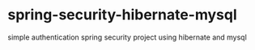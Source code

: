 # spring-security-hibernate-mysql

simple authentication spring security project using hibernate and mysql
